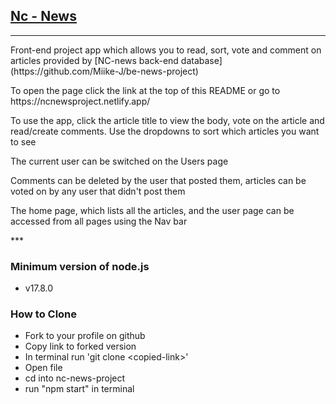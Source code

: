## [Nc - News](https://ncnewsproject.netlify.app/) 

***

<p>Front-end project app which allows you to read, sort, vote and comment on articles provided by [NC-news back-end database](https://github.com/Miike-J/be-news-project)<p>
<p>To open the page click the link at the top of this README or go to https://ncnewsproject.netlify.app/<p>
<p>To use the app, click the article title to view the body, vote on the article and read/create comments. Use the dropdowns to sort which articles you want to see<p>
<p>The current user can be switched on the Users page<p>
<p>Comments can be deleted by the user that posted them, articles can be voted on by any user that didn't post them<p>
<p>The home page, which lists all the articles, and the user page can be accessed from all pages using the Nav bar<p>
***

### Minimum version of node.js
 - v17.8.0

### How to Clone
- Fork to your profile on github
- Copy link to forked version
- In terminal run 'git clone <copied-link\>'
- Open file
- cd into nc-news-project
- run "npm start" in terminal
